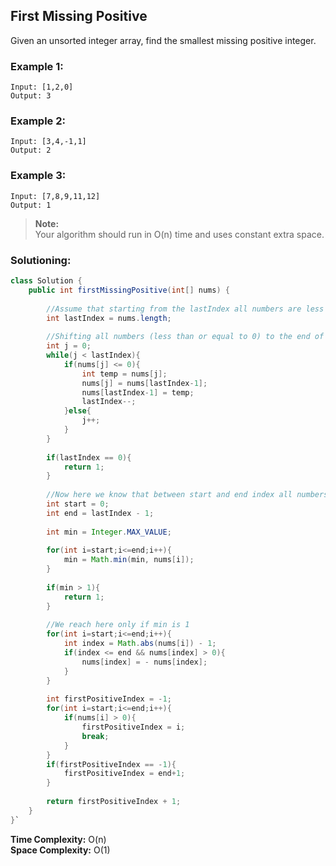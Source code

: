 ## First Missing Positive

Given an unsorted integer array, find the smallest missing positive integer.


### Example 1:
```
Input: [1,2,0]
Output: 3
```

### Example 2:
```
Input: [3,4,-1,1]
Output: 2
```


### Example 3:
```
Input: [7,8,9,11,12]
Output: 1
```

> **Note:**  
> Your algorithm should run in O(n) time and uses constant extra space.   


 ### Solutioning:


```java
class Solution {
    public int firstMissingPositive(int[] nums) {
        
        //Assume that starting from the lastIndex all numbers are less than or equal to 0
        int lastIndex = nums.length;
        
        //Shifting all numbers (less than or equal to 0) to the end of array 
        int j = 0;
        while(j < lastIndex){
            if(nums[j] <= 0){
                int temp = nums[j];
                nums[j] = nums[lastIndex-1];
                nums[lastIndex-1] = temp;
                lastIndex--;
            }else{
                j++; 
            }
        }
        
        if(lastIndex == 0){
            return 1;
        }
        
        //Now here we know that between start and end index all numbers are greater than equal to 1
        int start = 0;
        int end = lastIndex - 1;
        
        int min = Integer.MAX_VALUE;
        
        for(int i=start;i<=end;i++){
            min = Math.min(min, nums[i]);
        }
        
        if(min > 1){
            return 1;
        }
        
        //We reach here only if min is 1
        for(int i=start;i<=end;i++){
            int index = Math.abs(nums[i]) - 1;
            if(index <= end && nums[index] > 0){
                nums[index] = - nums[index];    
            }
        }
        
        int firstPositiveIndex = -1;
        for(int i=start;i<=end;i++){
            if(nums[i] > 0){
                firstPositiveIndex = i;
                break;
            }
        }
        if(firstPositiveIndex == -1){
            firstPositiveIndex = end+1;
        }
        
        return firstPositiveIndex + 1;
    }
}`
```  
**Time Complexity:** O(n)   
**Space Complexity:** O(1) 

